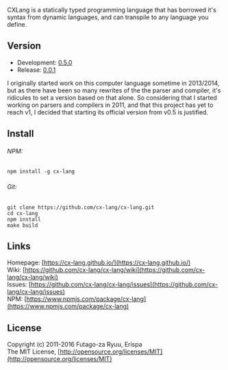 CXLang is a statically typed programming language that has borrowed it's syntax from dynamic languages, and can transpile to any language you define.

## Version

- Development: [0.5.0](https://github.com/cx-lang/cx-lang/tree/v0.5)<br>
- Release:     [0.0.1]([https://www.npmjs.com/package/cx-lang)

I originally started work on this computer language sometime in 2013/2014, but as there have been so many rewrites of the the parser and compiler, it's ridicules to set a version based on that alone. So considering that I started working on parsers and compilers in 2011, and that this project has yet to reach v1, I decided that starting its official version from v0.5 is justified.

## Install

###### NPM:
  
  ```shell
  npm install -g cx-lang
  ```
  
###### Git:
  
  ```shell
  git clone https://github.com/cx-lang/cx-lang.git
  cd cx-lang
  npm install
  make build
  ```

## Links

  Homepage: [https://cx-lang.github.io/](https://cx-lang.github.io/)<br>
  Wiki: [https://github.com/cx-lang/cx-lang/wiki](https://github.com/cx-lang/cx-lang/wiki)<br>
  Issues: [https://github.com/cx-lang/cx-lang/issues](https://github.com/cx-lang/cx-lang/issues)<br>
  NPM: [https://www.npmjs.com/package/cx-lang](https://www.npmjs.com/package/cx-lang)

License
-------
Copyright (c) 2011-2016 Futago-za Ryuu, Erispa<br>
The MIT License, [http://opensource.org/licenses/MIT](http://opensource.org/licenses/MIT)
